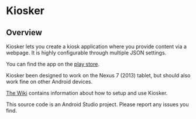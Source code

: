 Kiosker
=======
## Overview
Kiosker lets you create a kiosk application where you provide content via a webpage.
It is highly configurable through multiple JSON settings.

You can find the app on the [play store](https://play.google.com/store/apps/details?id=dk.itu.kiosker).

Kiosker been designed to work on the Nexus 7 (2013) tablet, but should also work fine on other Android devices.

[The Wiki](https://github.com/mofus/Kiosker/wiki/) contains information about how to setup and use Kiosker.

This source code is an Android Studio project.
Please report any issues you find.
